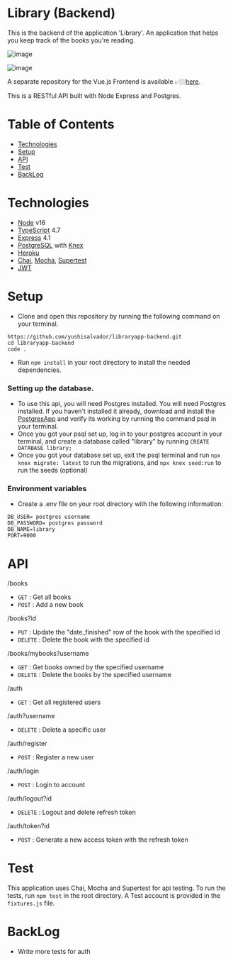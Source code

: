 # Library (Backend)
This is the backend of the application 'Library'. An application that helps you keep track of the books you're reading. 

![image](https://user-images.githubusercontent.com/84162315/183370309-dc07b1ff-e99f-4d85-95cc-d962a9711a99.png)

![image](https://user-images.githubusercontent.com/84162315/183370261-08760477-3526-4a16-a17a-21286f4cdf01.png)

A separate repository for the Vue.js Frontend is available  👉🏼[here](https://github.com/yushisalvador/libraryapp-frontend).

This is a RESTful API built with Node Express and Postgres.

# Table of Contents
* [Technologies](#technologies)
* [Setup](#setup)
* [API](#api)
* [Test](#test)
* [BackLog](#backlog)

# Technologies
* [Node](https://nodejs.org/en/) v16
* [TypeScript](https://www.typescriptlang.org/docs/) 4.7
* [Express](https://expressjs.com/) 4.1
* [PostgreSQL](https://www.postgresql.org/) with [Knex](http://knexjs.org/)
* [Heroku](https://devcenter.heroku.com/categories/reference)
* [Chai](https://www.chaijs.com/), [Mocha](https://mochajs.org/), [Supertest](https://www.npmjs.com/package/supertest)
* [JWT](https://jwt.io/)

# Setup
* Clone and open this repository by running the following command on your terminal. 
```
https://github.com/yushisalvador/libraryapp-backend.git
cd libraryapp-backend
code .
```
* Run ``` npm install ``` in your root directory to install the needed dependencies.

### Setting up the database. 
* To use this api, you will need Postgres installed. You will need Postgres installed. If you haven't installed it already, download and install the [PostgresApp](https://postgresapp.com/) and verify its working by running the command psql in your terminal.
* Once you got your psql set up, log in to your postgres account in your terminal, and create a database called "library" by running ``` CREATE DATABASE library; ```
* Once you got your database set up, exit the psql terminal and run ``` npx knex migrate: latest ``` to run the migrations, and ``` npx knex seed:run ``` to run the seeds (optional) 

### Environment variables 
* Create a .env file on your root directory with the following information: 
```
DB_USER= postgres username
DB_PASSWORD= postgres password
DB_NAME=library
PORT=9000
```

# API
/books
* ```GET```  : Get all books
* ```POST``` : Add a new book

/books?id
* ```PUT``` : Update the "date_finished" row of the book with the specified id
* ```DELETE``` : Delete the book with the specified id

/books/mybooks?username
* ```GET``` : Get books owned by the specified username
* ```DELETE``` : Delete the books by the specified username

/auth
* ```GET``` : Get all registered users

/auth?username
* ```DELETE``` : Delete a specific user

/auth/register
* ```POST``` : Register a new user

/auth/login
* ```POST``` : Login to account

/auth/logout?id
* ```DELETE``` : Logout and delete refresh token

/auth/token?id
* ```POST``` : Generate a new access token with the refresh token

# Test
This application uses Chai, Mocha and Supertest for api testing. To run the tests, run ``` npm test ``` in the root directory. A Test account is provided in the ```fixtures.js``` file.

# BackLog
* Write more tests for auth




